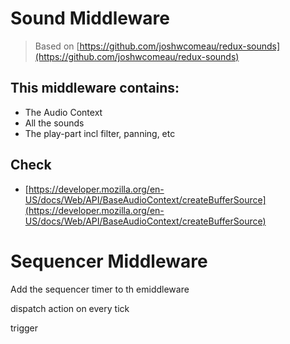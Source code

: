 # Sound Middleware

> Based on [https://github.com/joshwcomeau/redux-sounds](https://github.com/joshwcomeau/redux-sounds)

## This middleware contains:

* The Audio Context
* All the sounds
* The play-part incl filter, panning, etc

## Check

* [https://developer.mozilla.org/en-US/docs/Web/API/BaseAudioContext/createBufferSource](https://developer.mozilla.org/en-US/docs/Web/API/BaseAudioContext/createBufferSource)


# Sequencer Middleware

Add the sequencer timer to th emiddleware

dispatch action on every tick

trigger

